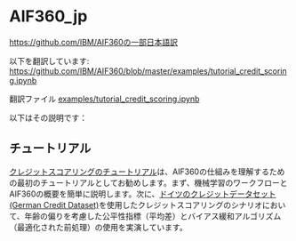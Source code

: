 # AIF360_jp
https://github.com/IBM/AIF360の一部日本語訳

以下を翻訳しています:
https://github.com/IBM/AIF360/blob/master/examples/tutorial_credit_scoring.ipynb

翻訳ファイル [examples/tutorial_credit_scoring.ipynb](examples/tutorial_credit_scoring.ipynb)

以下はその説明です：
## チュートリアル
 [クレジットスコアリングのチュートリアル](examples/tutorial_credit_scoring-ja.ipynb)は、AIF360の仕組みを理解するための最初のチュートリアルとしてお勧めします。まず、機械学習のワークフローとAIF360の概要を簡単に説明します。次に、[ドイツのクレジットデータセット(German Credit Dataset)](https://archive.ics.uci.edu/ml/datasets/Statlog+%28German+Credit+Data%29)を使用したクレジットスコアリングのシナリオにおいて、年齢の偏りを考慮した公平性指標（平均差）とバイアス緩和アルゴリズム（最適化された前処理）の使用を実演しています。